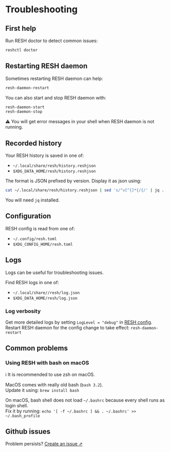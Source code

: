 # Troubleshooting

## First help

Run RESH doctor to detect common issues:
```sh
reshctl doctor
```  

## Restarting RESH daemon

Sometimes restarting RESH daemon can help:
```sh
resh-daemon-restart
```

You can also start and stop RESH daemon with:
```sh
resh-daemon-start
resh-daemon-stop
```

:warning: You will get error messages in your shell when RESH daemon is not running.

## Recorded history

Your RESH history is saved in one of:
- `~/.local/share/resh/history.reshjson`
- `$XDG_DATA_HOME/resh/history.reshjson`

The format is JSON prefixed by version. Display it as json using:

```sh
cat ~/.local/share/resh/history.reshjson | sed 's/^v[^{]*{/{/' | jq .
```

You will need `jq` installed.

## Configuration

RESH config is read from one of:
- `~/.config/resh.toml` 
- `$XDG_CONFIG_HOME/resh.toml`

## Logs

Logs can be useful for troubleshooting issues.

Find RESH logs in one of:
- `~/.local/share//resh/log.json`
- `$XDG_DATA_HOME/resh/log.json`

### Log verbosity

Get more detailed logs by setting `LogLevel = "debug"` in [RESH config](#configuration).  
Restart RESH daemon for the config change to take effect: `resh-daemon-restart`

## Common problems

### Using RESH with bash on macOS

ℹ️ It is recommended to use zsh on macOS.

MacOS comes with really old bash (`bash 3.2`).  
Update it using: `brew install bash`

On macOS, bash shell does not load `~/.bashrc` because every shell runs as login shell.  
Fix it by running: `echo '[ -f ~/.bashrc ] && . ~/.bashrc' >> ~/.bash_profile`

## Github issues

Problem persists? [Create an issue ⇗](https://github.com/curusarn/resh/issues)
